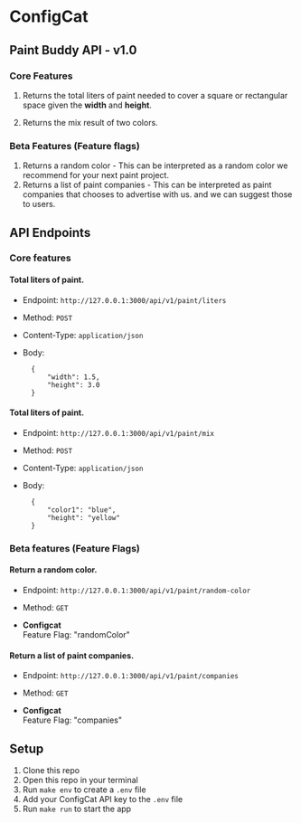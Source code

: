 # ConfigCat

## Paint Buddy API - v1.0

### Core Features
1. Returns the total liters of paint needed to cover a square or rectangular space given the **width** and **height**.

2. Returns the mix result of two colors.

### Beta Features (Feature flags)
1. Returns a random color - This can be interpreted as a random color we recommend for your next paint project.
2. Returns a list of paint companies - This can be interpreted as paint companies that chooses to advertise with us. and we can suggest those to users.

## API Endpoints

### Core features

#### Total liters of paint.
- Endpoint: `http://127.0.0.1:3000/api/v1/paint/liters`
- Method: `POST`
- Content-Type: `application/json`
- Body:

        {
            "width": 1.5,
            "height": 3.0
        }


#### Total liters of paint.
- Endpoint: `http://127.0.0.1:3000/api/v1/paint/mix`
- Method: `POST`
- Content-Type: `application/json`
- Body:

        {
            "color1": "blue",
            "height": "yellow"
        }


### Beta features (Feature Flags)

#### Return a random color.
- Endpoint: `http://127.0.0.1:3000/api/v1/paint/random-color`
- Method: `GET`

- **Configcat**  
Feature Flag: "randomColor"

#### Return a list of paint companies.
- Endpoint: `http://127.0.0.1:3000/api/v1/paint/companies`
- Method: `GET`

- **Configcat**  
Feature Flag: "companies"

## Setup
1. Clone this repo
2. Open this repo in your terminal
3. Run `make env` to create a `.env` file
4. Add your ConfigCat API key to the `.env` file
5. Run `make run` to start the app